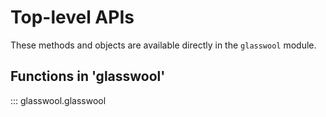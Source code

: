 # Top-level APIs

These methods and objects are available directly in the `glasswool` module.


## Functions in 'glasswool'

::: glasswool.glasswool
